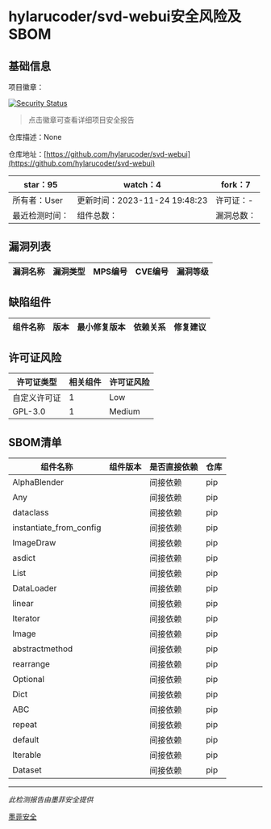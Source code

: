 # hylarucoder/svd-webui安全风险及SBOM

## 基础信息

项目徽章：

[![Security Status](https://www.murphysec.com/platform3/v31/badge/1729208686026379264.svg)](https://www.murphysec.com/console/report/1728483914362085376/1729208686026379264)

> 点击徽章可查看详细项目安全报告

仓库描述：None

仓库地址：[https://github.com/hylarucoder/svd-webui](https://github.com/hylarucoder/svd-webui)

| star：95 | watch：4 | fork：7 |
| ----------- | -------------- | ------------ |
| 所有者：User | 更新时间：2023-11-24 19:48:23 | 许可证：- |
| 最近检测时间： | 组件总数： | 漏洞总数： |




## 漏洞列表

| 漏洞名称 | 漏洞类型 | MPS编号 | CVE编号 | 漏洞等级 |
| ------- | ------ | ------- | ------ | ----- |





## 缺陷组件

| 组件名称 | 版本 | 最小修复版本 | 依赖关系 | 修复建议 |
| -------- | ---- | ------------ | -------- | -------- |





## 许可证风险

| 许可证类型 | 相关组件 | 许可证风险 |
| ---------- | -------- | ---------- |
|自定义许可证|1|Low|
|GPL-3.0|1|Medium|




## SBOM清单

| 组件名称 | 组件版本 | 是否直接依赖 | 仓库 |
| -------- | -------- | ------------ | ---- |
|AlphaBlender||间接依赖|pip|
|Any||间接依赖|pip|
|dataclass||间接依赖|pip|
|instantiate_from_config||间接依赖|pip|
|ImageDraw||间接依赖|pip|
|asdict||间接依赖|pip|
|List||间接依赖|pip|
|DataLoader||间接依赖|pip|
|linear||间接依赖|pip|
|Iterator||间接依赖|pip|
|Image||间接依赖|pip|
|abstractmethod||间接依赖|pip|
|rearrange||间接依赖|pip|
|Optional||间接依赖|pip|
|Dict||间接依赖|pip|
|ABC||间接依赖|pip|
|repeat||间接依赖|pip|
|default||间接依赖|pip|
|Iterable||间接依赖|pip|
|Dataset||间接依赖|pip|


------

*此检测报告由墨菲安全提供*

[墨菲安全](www.murphysec.com)